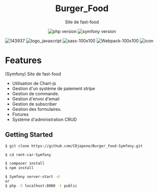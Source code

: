 <p align="center"><h1 align="center">
Burger_Food
</h1>

<p align="center">
  Site de fast-food
</p>

<p align="center">
    <img src="https://img.shields.io/badge/Version%20PHP-7.2.5-blue" alt="php version">
    <img src="https://img.shields.io/badge/version%20Symfony-5.1-green" alt="symfony version">
</p>

![143937](https://user-images.githubusercontent.com/43074465/98483568-c0d27480-2209-11eb-83f1-a5e27b48f732.png)
![logo_javascript](https://user-images.githubusercontent.com/43074465/98482792-fecc9a00-2203-11eb-8461-ceb47c8a20a8.png)
![sass-100x100](https://user-images.githubusercontent.com/43074465/98483226-e0b46900-2206-11eb-9529-73a273dbcdb4.png)
![Webpack-100x100](https://user-images.githubusercontent.com/43074465/98483244-f164df00-2206-11eb-899e-f7e096dc9c85.png)
![icon](https://user-images.githubusercontent.com/43074465/98969194-e5329780-250e-11eb-8b4b-40c3c1edad88.png)

# Features
(Symfony) Site de fast-food
- Utilisation de Chart-js 
- Gestion d'un système de paiement stripe
- Gestion de commande.
- Gestion d'envoi d'email
- Gestion de subscriber
- Gestion des formulaires.
- Fixtures
- Système d'administration CRUD


## Getting Started
```bash
$ git clone https://github.com/CDjepeno/Burger_food-Symfony.git
```
```bash
$ cd rent-car-Symfony
```
```bash
$ composer install
$ npm install
```
```bash
$ Symfony server-start -d
or
$ php -S localhost:8000 -t public
```
